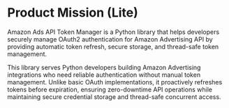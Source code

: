 # Product Mission (Lite)

Amazon Ads API Token Manager is a Python library that helps developers securely manage OAuth2 authentication for Amazon Advertising API by providing automatic token refresh, secure storage, and thread-safe token management.

This library serves Python developers building Amazon Advertising integrations who need reliable authentication without manual token management. Unlike basic OAuth implementations, it proactively refreshes tokens before expiration, ensuring zero-downtime API operations while maintaining secure credential storage and thread-safe concurrent access.